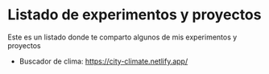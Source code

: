 # Listado de experimentos y proyectos
Este es un listado donde te comparto algunos de mis experimentos y proyectos

* Buscador de clima: https://city-climate.netlify.app/
